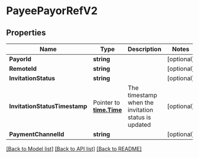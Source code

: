 # PayeePayorRefV2

## Properties

Name | Type | Description | Notes
------------ | ------------- | ------------- | -------------
**PayorId** | **string** |  | [optional] 
**RemoteId** | **string** |  | [optional] 
**InvitationStatus** | **string** |  | [optional] 
**InvitationStatusTimestamp** | Pointer to [**time.Time**](time.Time.md) | The timestamp when the invitation status is updated | [optional] 
**PaymentChannelId** | **string** |  | [optional] 

[[Back to Model list]](../README.md#documentation-for-models) [[Back to API list]](../README.md#documentation-for-api-endpoints) [[Back to README]](../README.md)



